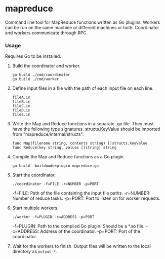 # mapreduce

Command line tool for MapReduce functions written as Go plugins. Workers can be run on the same machine or different machines or both. Coordinator and workers communicate through RPC.

### Usage
Requires Go to be installed.
1. Build the coordinator and worker.
    ```
    go build ./cmd/coordinator
    go build ./cmd/worker
    ```

2. Define input files in a file with the path of each input file on each line.
    ```
    fileA.in
    fileB.in
    fileC.in
    fileD.in
    fileE.in
    ```

3. Write the Map and Reduce functions in a separate .go file. They must have the following type signatures. structs.KeyValue should be imported from "mapreduce/internal/structs".
    ```
    func Map(filename string, contents string) []structs.KeyValue
    func Reduce(key string, values []string) string
    ```

4. Compile the Map and Reduce functions as a Go plugin.
    ```
    go build -buildmode=plugin mapreduce.go
    ```

5. Start the coordinator.
    ```
    ./coordinator -f=FILE -r=NUMBER -p=PORT
    ```
    -f=FILE: Path of the file containing the input file paths.
    -r=NUMBER: Number of reduce tasks.
    -p=PORT: Port to listen on for worker requests.

6. Start multiple workers.
    ```
    ./worker -f=PLUGIN -c=ADDRESS -p=PORT
    ```
    -f=PLUGIN: Path to the compiled Go plugin. Should be a *.so file.
    -c=ADDRESS: Address of the coordinator.
    -p=PORT: Port of the coordinator.

7. Wait for the workers to finish. Output files will be written to the local directory as `output-*`.
